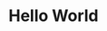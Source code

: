 ---
ee_id: '58'
site: '1'
type: '2'
long_id: 2009-035 Hello World
url: 2009-035-hello-world
year: '2009'
medium: Pen on paper
commission:
add_credit:
dims:
pitch: "<p>​Between 0-100 lines drawn to random points</p>"
ps:
live_url:
related:
title: Hello World
youtube:
imgs: hello-world-2009-035-digital-database-ih.jpg
subheading:
year2: '2009'
download:
add_credits:
related_code: "[2200] Hp-Pen-Plotter-Hello-World (Code) - code-hp-pen-plotter-hello-world"
! '':
layout: things-i-made
---